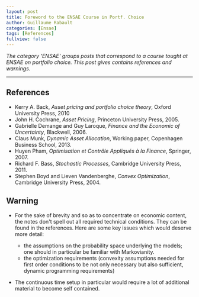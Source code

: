 ```yaml
--- 
layout: post 
title: Foreword to the ENSAE Course in Portf. Choice 
author: Guillaume Rabault
categories: [Ensae] 
tags: [References] 
fullview: false 
--- 
```


*The category 'ENSAE' groups posts that correspond to a course tought at ENSAE on portfolio choice. This post gives contains references and warnings.*

* * * * *


## References

* Kerry A. Back, *Asset pricing and portfolio choice theory*, Oxford University Press, 2010
* John H. Cochrane, *Asset Pricing*, Princeton University Press, 2005.
* Gabrielle Demange and Guy Laroque, *Finance and the Economic of Uncertainty*, Blackwell, 2006.
* Claus Munk, *Dynamic Asset Allocation*, Working paper, Copenhagen Business School, 2013.
* Huyen Pham, *Optimisation et Contrôle Appliqués à la Finance*, Springer, 2007.
* Richard F. Bass, *Stochastic Processes*, Cambridge University Press, 2011.
* Stephen Boyd and Lieven Vandenberghe, *Convex Optimization*, Cambridge University Press, 2004.

## Warning

* For the sake of brevity and so as to concentrate on economic content, the notes don't spell out all required technical conditions. They can be found in the references. Here are some key issues which would deserve more detail:

    * the assumptions on the probability space underlying the models; one should in particular be familiar with Markovianity. 
    * the optimization requirements (convexity assumptions needed for first order conditions to be not only necessary but also sufficient, dynamic programming requirements) 

* The continuous time setup in particular would require a lot of additional material to become self contained.

